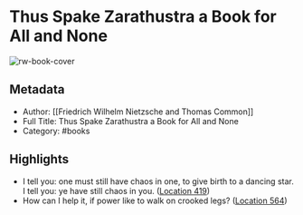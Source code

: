 # Thus Spake Zarathustra a Book for All and None

![rw-book-cover](https://images-na.ssl-images-amazon.com/images/I/51KnQmi9ciL._SL200_.jpg)

## Metadata
- Author: [[Friedrich Wilhelm Nietzsche and Thomas Common]]
- Full Title: Thus Spake Zarathustra a Book for All and None
- Category: #books

## Highlights
- I tell you: one must still have chaos in one, to give birth to a dancing star. I tell you: ye have still chaos in you. ([Location 419](https://readwise.io/to_kindle?action=open&asin=B0082USJ9Y&location=419))
- How can I help it, if power like to walk on crooked legs? ([Location 564](https://readwise.io/to_kindle?action=open&asin=B0082USJ9Y&location=564))

